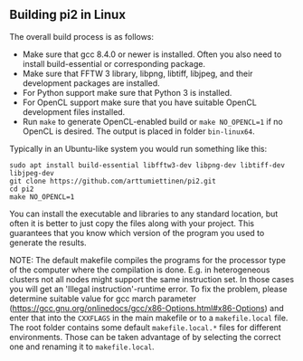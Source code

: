 Building pi2 in Linux
---------------------

The overall build process is as follows:
* Make sure that gcc 8.4.0 or newer is installed. Often you also need to install build-essential or corresponding package.
* Make sure that FFTW 3 library, libpng, libtiff, libjpeg, and their development packages are installed.
* For Python support make sure that Python 3 is installed.
* For OpenCL support make sure that you have suitable OpenCL development files installed.
* Run `make` to generate OpenCL-enabled build or `make NO_OPENCL=1` if no OpenCL is desired. The output is placed in folder `bin-linux64`.

Typically in an Ubuntu-like system you would run something like this:
```
sudo apt install build-essential libfftw3-dev libpng-dev libtiff-dev libjpeg-dev 
git clone https://github.com/arttumiettinen/pi2.git
cd pi2
make NO_OPENCL=1
```

You can install the executable and libraries to any standard location, but often it is better to just copy the files along with your project. This guarantees that you know which version of the program you used to generate the results.

NOTE: The default makefile compiles the programs for the processor type of the computer where the compilation is done. E.g. in heterogeneous clusters not all nodes might support the same instruction set.
In those cases you will get an 'Illegal instruction'-runtime error. To fix the problem, please determine suitable value for gcc march parameter (https://gcc.gnu.org/onlinedocs/gcc/x86-Options.html#x86-Options) and enter that into the `CXXFLAGS` in the main makefile or to a `makefile.local` file.
The root folder contains some default `makefile.local.*` files for different environments. Those can be taken advantage of by selecting the correct one and renaming it to `makefile.local`.

